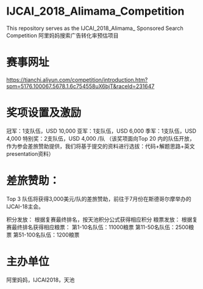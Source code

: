 # IJCAI_2018_Alimama_Competition
This repository serves as the IJCAI_2018_Alimama_ Sponsored Search Competition
阿里妈妈搜索广告转化率预估项目

# 赛事网址
https://tianchi.aliyun.com/competition/introduction.htm?spm=5176.100067.5678.1.6c754558uX6bjT&raceId=231647











# 奖项设置及激励
冠军：1支队伍，USD 10,000
亚军：1支队伍，USD 6,000 
季军：1支队伍，USD 4,000
特别奖：2支队伍，USD 4,000 /队 （该奖项面向Top 20 内的队伍开放，作为参会差旅赞助提供，我们将基于提交的资料进行选拔：代码+解题思路+英文presentation资料）

# 差旅赞助： 

Top 3 队伍将获得3,000美元/队的差旅赞助，前往于7月份在斯德哥尔摩举办的IJCAI-18主会。

积分发放： 根据复赛最终排名，按天池积分公式获得相应积分 
粮票发放： 根据复赛最终排名获得相应粮票：
第1-10名队伍：11000粮票 
第11-50名队伍：2500粮票 
第51-100名队伍：1200粮票


# 主办单位
阿里妈妈，IJCAI2018，天池
